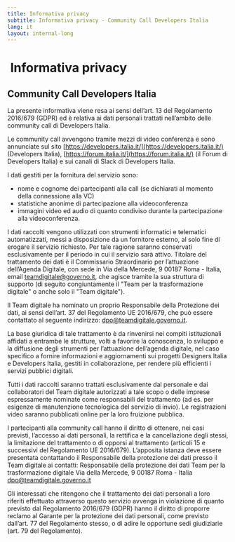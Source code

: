 ```yaml
---
title: Informativa privacy
subtitle: Informativa privacy - Community Call Developers Italia
lang: it
layout: internal-long
---
```


<h1> Informativa privacy </h1>
<h2>Community Call Developers Italia</h2>
La presente informativa viene resa ai sensi dell’art. 13 del Regolamento 2016/679 (GDPR) ed è relativa ai dati personali trattati nell’ambito delle
community call di Developers Italia.

Le community call avvengono tramite mezzi di video conferenza e sono annunciate sul sito [https://developers.italia.it/](https://developers.italia.it/)
(Developers Italia), [https://forum.italia.it/](https://forum.italia.it/) (il Forum di Developers Italia) e sui canali di Slack di Developers Italia.

I dati gestiti per la fornitura del servizio sono:
* nome e cognome dei partecipanti alla call (se dichiarati al momento della connessione alla VC)
* statistiche anonime di partecipazione alla videoconferenza
* immagini video ed audio di quanto condiviso durante la partecipazione alla videoconferenza.
 
I dati raccolti vengono utilizzati con strumenti informatici e telematici automatizzati, messi a disposizione da un fornitore esterno, al solo fine di erogare
il servizio richiesto. Per tale ragione saranno conservati esclusivamente per il periodo in cui il servizio sarà attivo.
Titolare del trattamento dei dati è il Commissario Straordinario per l’attuazione dell’Agenda Digitale, con sede in Via della Mercede, 9 00187 Roma - Italia,
email [teamdigitale@governo.it](mailto:teamdigitale@governo.it), che agisce tramite la sua struttura di supporto (di seguito congiuntamente il "Team per
la trasformazione digitale" o anche solo il "Team digitale").

Il Team digitale ha nominato un proprio Responsabile della Protezione dei dati, ai sensi dell’art. 37 del Regolamento UE 2016/679, che può essere contattato
al seguente indirizzo: [dpo@teamdigitale.governo.it](mailto:dpo@teamdigitale.governo.it).

La base giuridica di tale trattamento è da rinvenirsi nei compiti istituzionali affidati a entrambe le strutture, volti a favorire la conoscenza, lo sviluppo e
la diffusione degli strumenti per l’attuazione dell’agenda digitale, nel caso specifico a fornire informazioni e aggiornamenti sui progetti Designers Italia
e Developers Italia, gestiti in collaborazione, per rendere più efficienti i servizi pubblici digitali.

Tutti i dati raccolti saranno trattati esclusivamente dal personale e dai collaboratori del Team digitale autorizzati a tale scopo o delle imprese
espressamente nominate come responsabili del trattamento (ad es. per esigenze di manutenzione tecnologica del servizio di invio).
Le registrazioni video saranno pubblicati online per la loro fruizione pubblica.

I partecipanti alla community call hanno il diritto di ottenere, nei casi previsti, l’accesso ai dati personali, la rettifica e la cancellazione degli stessi,
la limitazione del trattamento o di opporsi al trattamento (articoli 15 e successivi del Regolamento UE 2016/679). L’apposita istanza deve essere presentata
contattando il Responsabile della protezione dei dati presso il Team digitale ai contatti:
Responsabile della protezione dei dati Team per la trasformazione digitale Via della Mercede, 9 00187 Roma - Italia
[dpo@teamdigitale.governo.it](mailto:dpo@teamdigitale.governo.it)

Gli interessati che ritengono che il trattamento dei dati personali a loro riferiti effettuato attraverso questo servizio avvenga in violazione di quanto
previsto dal Regolamento 2016/679 (GDPR) hanno il diritto di proporre reclamo al Garante per la protezione dei dati personali, come previsto dall’art. 77
del Regolamento stesso, o di adire le opportune sedi giudiziarie (art. 79 del Regolamento).

